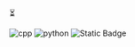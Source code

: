 ⏳

![cpp](https://img.shields.io/badge/C++-000000?style=for-the-badge&logo=CPlusPlus&logoColor=#A8B9CC)
![python](https://img.shields.io/badge/Python-000000?style=for-the-badge&logo=Python&logoColor=#3776AB)
![Static Badge](https://img.shields.io/badge/Bash-brightgreen?style=plastic&logo=gnubash&logoColor=%23000000)
